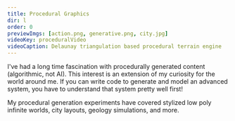 ```yaml
---
title: Procedural Graphics
dir: l
order: 0
previewImgs: [action.png, generative.png, city.jpg]
videoKey: proceduralVideo
videoCaption: Delaunay triangulation based procedural terrain engine
---
```


I've had a long time fascination with procedurally generated content (algorithmic, not AI). This interest is an extension of my curiosity for the world around me. If you can write code to generate and model an advanced system, you have to understand that system pretty well first! 

My procedural generation experiments have covered stylized low poly infinite worlds, city layouts, geology simulations, and more.  